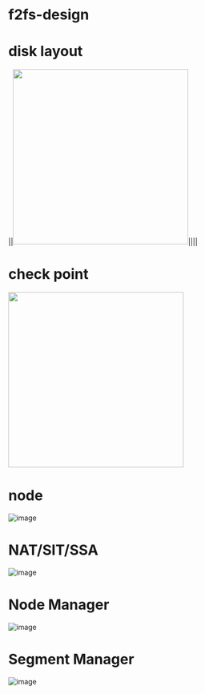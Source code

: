 # f2fs-design
# disk layout
||<img src="https://user-images.githubusercontent.com/13962657/180906253-d999c88f-d2d3-4575-a981-09b89b752d60.png" height="350"></img>||||
# check point
<img src="https://user-images.githubusercontent.com/13962657/180906481-b0a76994-8272-4bb5-9ce7-6f5f22cc0d94.png" height="350"></img>
# node
![image](https://user-images.githubusercontent.com/13962657/180906509-d9829dfb-f5eb-42e5-9aac-22faaf6ee1af.png)
# NAT/SIT/SSA
![image](https://user-images.githubusercontent.com/13962657/180906554-483b00a4-4d76-4154-bb75-b7ccaff97424.png)
# Node Manager
![image](https://user-images.githubusercontent.com/13962657/180906597-ef307eb7-a7cf-44e6-9fe3-f90b776bd096.png)
# Segment Manager
![image](https://user-images.githubusercontent.com/13962657/180906623-8028aa06-2307-4797-b277-a10847066d64.png)

